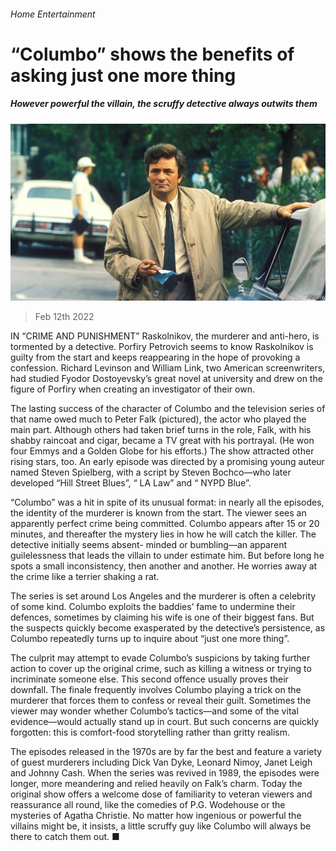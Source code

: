 ###### Home Entertainment

# “Columbo” shows the benefits of asking just one more thing 

##### However powerful the villain, the scruffy detective always outwits them 

![image](images/20220212_CUP002_0.jpg) 

> Feb 12th 2022 

IN “CRIME AND PUNISHMENT” Raskolnikov, the murderer and anti-hero, is tormented by a detective. Porfiry Petrovich seems to know Raskolnikov is guilty from the start and keeps reappearing in the hope of provoking a confession. Richard Levinson and William Link, two American screenwriters, had studied Fyodor Dostoyevsky’s great novel at university and drew on the figure of Porfiry when creating an investigator of their own.

The lasting success of the character of Columbo and the television series of that name owed much to Peter Falk (pictured), the actor who played the main part. Although others had taken brief turns in the role, Falk, with his shabby raincoat and cigar, became a TV great with his portrayal. (He won four Emmys and a Golden Globe for his efforts.) The show attracted other rising stars, too. An early episode was directed by a promising young auteur named Steven Spielberg, with a script by Steven Bochco—who later developed “Hill Street Blues”, “ LA Law” and “ NYPD Blue”.


“Columbo” was a hit in spite of its unusual format: in nearly all the episodes, the identity of the murderer is known from the start. The viewer sees an apparently perfect crime being committed. Columbo appears after 15 or 20 minutes, and thereafter the mystery lies in how he will catch the killer. The detective initially seems absent- minded or bumbling—an apparent guilelessness that leads the villain to under estimate him. But before long he spots a small inconsistency, then another and another. He worries away at the crime like a terrier shaking a rat.

The series is set around Los Angeles and the murderer is often a celebrity of some kind. Columbo exploits the baddies’ fame to undermine their defences, sometimes by claiming his wife is one of their biggest fans. But the suspects quickly become exasperated by the detective’s persistence, as Columbo repeatedly turns up to inquire about “just one more thing”.

The culprit may attempt to evade Columbo’s suspicions by taking further action to cover up the original crime, such as killing a witness or trying to incriminate someone else. This second offence usually proves their downfall. The finale frequently involves Columbo playing a trick on the murderer that forces them to confess or reveal their guilt. Sometimes the viewer may wonder whether Columbo’s tactics—and some of the vital evidence—would actually stand up in court. But such concerns are quickly forgotten: this is comfort-food storytelling rather than gritty realism.

The episodes released in the 1970s are by far the best and feature a variety of guest murderers including Dick Van Dyke, Leonard Nimoy, Janet Leigh and Johnny Cash. When the series was revived in 1989, the episodes were longer, more meandering and relied heavily on Falk’s charm. Today the original show offers a welcome dose of familiarity to veteran viewers and reassurance all round, like the comedies of P.G. Wodehouse or the mysteries of Agatha Christie. No matter how ingenious or powerful the villains might be, it insists, a little scruffy guy like Columbo will always be there to catch them out. ■

